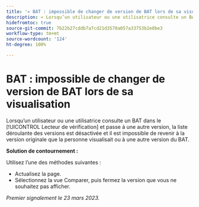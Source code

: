 ```yaml
---
title: '« BAT : impossible de changer de version de BAT lors de sa visualisation »'
description: « Lorsqu’un utilisateur ou une utilisatrice consulte un BAT dans le [!UICONTROL Lecteur de vérification] et passe à une autre version, la liste déroulante des versions est désactivée et il est impossible de revenir à la version originale que la personne visualisait ou à une autre version du BAT. »
hidefromtoc: true
source-git-commit: 7b22b27cddb7a7cd21d3570a057a33753b2e0be3
workflow-type: tm+mt
source-wordcount: '124'
ht-degree: 100%

---
```



# BAT : impossible de changer de version de BAT lors de sa visualisation


<!--
>[!NOTE]
>
>This issue was fixed on March 30, 2023.
-->

Lorsqu’un utilisateur ou une utilisatrice consulte un BAT dans le [!UICONTROL Lecteur de vérification] et passe à une autre version, la liste déroulante des versions est désactivée et il est impossible de revenir à la version originale que la personne visualisait ou à une autre version du BAT.

**Solution de contournement :**

Utilisez l’une des méthodes suivantes :

* Actualisez la page.
* Sélectionnez la vue Comparer, puis fermez la version que vous ne souhaitez pas afficher.

_Premier signalement le 23 mars 2023._


